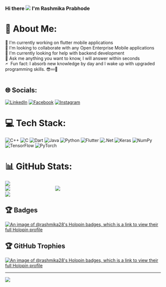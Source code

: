 ### Hi there ![](https://i.postimg.cc/9fKHJGyC/5.gif) I'm Rashmika Prabhode

# 💫 About Me:
🔭 I'm currently working on flutter mobile applications<br>👯 I'm looking to collaborate with any Open Enterprise Mobile applications<br>🤝 I'm currently looking for help with  backend development<br>💬 Ask me anything you want to know, I will answer within seconds<br>🗲 &nbsp;Fun fact: I absorb new knowledge by day and I wake up with upgraded programming skills. 😎💤🚀 <br><br>


## 🌐 Socials:
 [![LinkedIn](https://img.shields.io/badge/LinkedIn-%230077B5.svg?logo=linkedin&logoColor=white)](https://www.linkedin.com/in/rashmika-prabhode-403164262) [![Facebook](https://img.shields.io/badge/Facebook-%231877F2.svg?logo=Facebook&logoColor=white)](https://www.facebook.com/rashmika.prabhode) [![Instagram](https://img.shields.io/badge/Instagram-%23E4405F.svg?logo=Instagram&logoColor=white)](https://instagram.com/rashmikaprabhode) 
# 💻 Tech Stack:
![C++](https://img.shields.io/badge/c++-%2300599C.svg?style=for-the-badge&logo=c%2B%2B&logoColor=white) ![C](https://img.shields.io/badge/c-%2300599C.svg?style=for-the-badge&logo=c&logoColor=white) ![Dart](https://img.shields.io/badge/dart-%230175C2.svg?style=for-the-badge&logo=dart&logoColor=white) ![Java](https://img.shields.io/badge/java-%23ED8B00.svg?style=for-the-badge&logo=openjdk&logoColor=white) ![Python](https://img.shields.io/badge/python-3670A0?style=for-the-badge&logo=python&logoColor=ffdd54) ![Flutter](https://img.shields.io/badge/Flutter-%2302569B.svg?style=for-the-badge&logo=Flutter&logoColor=white) ![.Net](https://img.shields.io/badge/.NET-5C2D91?style=for-the-badge&logo=.net&logoColor=white) ![Keras](https://img.shields.io/badge/Keras-%23D00000.svg?style=for-the-badge&logo=Keras&logoColor=white) ![NumPy](https://img.shields.io/badge/numpy-%23013243.svg?style=for-the-badge&logo=numpy&logoColor=white) ![TensorFlow](https://img.shields.io/badge/TensorFlow-%23FF6F00.svg?style=for-the-badge&logo=TensorFlow&logoColor=white) ![PyTorch](https://img.shields.io/badge/PyTorch-%23EE4C2C.svg?style=for-the-badge&logo=PyTorch&logoColor=white)
# 📊 GitHub Stats:
![](https://github-readme-stats.vercel.app/api?username=Rashmika-Prabhode&theme=dark&hide_border=false&include_all_commits=true&count_private=true) <br/>
![](https://github-readme-streak-stats.herokuapp.com/?user=Rashmika-Prabhode&theme=dark&hide_border=false) &nbsp;&nbsp;&nbsp;&nbsp;&nbsp;&nbsp;&nbsp;&nbsp;&nbsp;&nbsp;&nbsp;&nbsp;&nbsp;&nbsp;&nbsp;&nbsp;&nbsp;&nbsp;&nbsp;&nbsp;&nbsp;&nbsp;&nbsp;&nbsp;&nbsp;&nbsp;&nbsp;&nbsp;&nbsp;&nbsp;&nbsp;&nbsp;&nbsp;&nbsp;&nbsp;&nbsp;![](https://i.postimg.cc/4xxQtPR2/7.gif)<br/>
![](https://github-readme-stats.vercel.app/api/top-langs/?username=Rashmika-Prabhode&theme=dark&hide_border=false&include_all_commits=true&count_private=true&layout=compact)

## 🏆 Badges
[![An image of @rashmika28's Holopin badges, which is a link to view their full Holopin profile](https://holopin.me/rashmika28)](https://holopin.io/@rashmika28)

## 🏆 GitHub Trophies
[![An image of @rashmika28's Holopin badges, which is a link to view their full Holopin profile](https://holopin.me/rashmika28)](https://holopin.io/@rashmika28)

---
[![](https://visitcount.itsvg.in/api?id=Rashmika-Prabhode&icon=0&color=0)](https://visitcount.itsvg.in)

